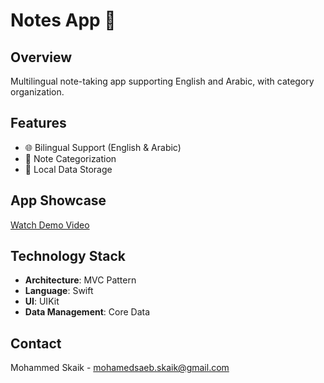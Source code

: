 # Notes App 📝

## Overview
Multilingual note-taking app supporting English and Arabic, with category organization.

## Features
- 🌐 Bilingual Support (English & Arabic)
- 📂 Note Categorization
- 💾 Local Data Storage

## App Showcase
[Watch Demo Video](https://www.youtube.com/watch?v=q2sjy-iesrA)

## Technology Stack
- **Architecture**: MVC Pattern
- **Language**: Swift
- **UI**: UIKit
- **Data Management**: Core Data

## Contact
Mohammed Skaik - mohamedsaeb.skaik@gmail.com
